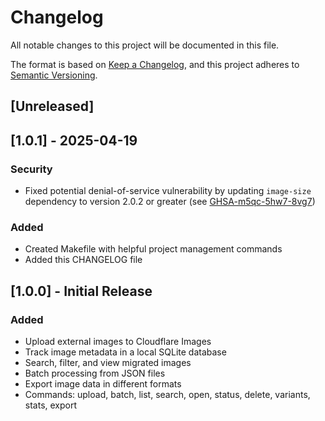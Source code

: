 # Changelog

All notable changes to this project will be documented in this file.

The format is based on [Keep a Changelog](https://keepachangelog.com/en/1.0.0/),
and this project adheres to [Semantic Versioning](https://semver.org/spec/v2.0.0.html).

## [Unreleased]

## [1.0.1] - 2025-04-19

### Security
- Fixed potential denial-of-service vulnerability by updating `image-size` dependency to version 2.0.2 or greater (see [GHSA-m5qc-5hw7-8vg7](https://github.com/advisories/GHSA-m5qc-5hw7-8vg7))

### Added
- Created Makefile with helpful project management commands
- Added this CHANGELOG file

## [1.0.0] - Initial Release

### Added
- Upload external images to Cloudflare Images
- Track image metadata in a local SQLite database
- Search, filter, and view migrated images
- Batch processing from JSON files
- Export image data in different formats
- Commands: upload, batch, list, search, open, status, delete, variants, stats, export